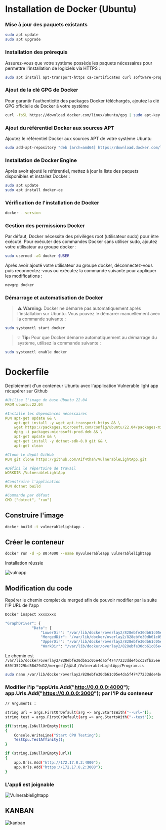 # Installation de Docker (Ubuntu)

### Mise à jour des paquets existants

```bash
sudo apt update
sudo apt upgrade
```
### Installation des prérequis

Assurez-vous que votre système possède les paquets nécessaires pour permettre l'installation de logiciels via HTTPS :

```bash
sudo apt install apt-transport-https ca-certificates curl software-properties-common
```
### Ajout de la clé GPG de Docker

Pour garantir l'authenticité des packages Docker téléchargés, ajoutez la clé GPG officielle de Docker à votre système 

```bash
curl -fsSL https://download.docker.com/linux/ubuntu/gpg | sudo apt-key add -
```

### Ajout du référentiel Docker aux sources APT

Ajoutez le référentiel Docker aux sources APT de votre système Ubuntu

```bash
sudo add-apt-repository "deb [arch=amd64] https://download.docker.com/linux/ubuntu focal stable"
```

### Installation de Docker Engine

Après avoir ajouté le référentiel, mettez à jour la liste des paquets disponibles et installez Docker :

```bash
sudo apt update
sudo apt install docker-ce
```
### Vérification de l'installation de Docker
```bash
docker --version
```


### Gestion des permissions Docker 

Par défaut, Docker nécessite des privilèges root (utilisateur sudo) pour être exécuté. Pour exécuter des commandes Docker sans utiliser sudo, ajoutez votre utilisateur au groupe docker :

```bash
sudo usermod -aG docker $USER
```
Après avoir ajouté votre utilisateur au groupe docker, déconnectez-vous puis reconnectez-vous ou exécutez la commande suivante pour appliquer les modifications :
```bash
newgrp docker
```

### Démarrage et automatisation de Docker

> :warning: **Warning:** Docker ne démarre pas automatiquement après l'installation sur Ubuntu. Vous pouvez le démarrer manuellement avec la commande suivante :

```bash
sudo systemctl start docker
```
> :bulb: **Tip:** Pour que Docker démarre automatiquement au démarrage du système, utilisez la commande suivante :
```bash
sudo systemctl enable docker
```


# Dockerfile
Deploiement d'un conteneur Ubuntu avec l'application Vulnerable light app récupérer sur Github



```yaml
#Utilise l'image de base Ubuntu 22.04
FROM ubuntu:22.04

#Installe les dépendances nécessaires
RUN apt-get update && \
    apt-get install -y wget apt-transport-https && \
    wget https://packages.microsoft.com/config/ubuntu/22.04/packages-microsoft-prod.deb -O packages-microsoft-prod.deb && \
    dpkg -i packages-microsoft-prod.deb && \
    apt-get update && \
    apt-get install -y dotnet-sdk-8.0 git && \
    apt-get clean

#Clone le dépôt GitHub
RUN git clone https://github.com/Aif4thah/VulnerableLightApp.git

#Défini le répertoire de travail
WORKDIR /VulnerableLightApp

#Construire l'application
RUN dotnet build

#Commande par défaut
CMD ["dotnet", "run"]
```


## Construire l'image
```bash
docker build -t vulnerablelightapp .
```

## Créer le conteneur
```bash
docker run -d -p 80:4000 --name myvulnerableapp vulnerablelightapp
```


Installation réussie

![vulnapp](https://github.com/jojlg/DOCKER/assets/135955870/18892e99-6b61-46f9-a464-c1568c7a3992)


## Modification du code
Repérer le chemin complet du merged afin de pouvoir modifier par la suite l'IP URL de l'app

```bash
Docker inspect xxxxxxxx
```

```bash
"GraphDriver": {
            "Data": {
                "LowerDir": "/var/lib/docker/overlay2/828ebfe30db61c05e4da5f47477233dde4bcc38fba5ee630f35229bd58d29d12-init/diff:/var/lib/docker/overlay2/7khpgd630usg0g8iaryhmukbc/diff:/var/lib/docker/overlay2/nx1l93act6u327v5usfiwz3kc/diff:/var/lib/docker/overlay2/r2phk3r9vwtxjln2ayggoqlj7/diff:/var/lib/docker/overlay2/5jpcd9eim4lpbqxzqm29h1r2w/diff:/var/lib/docker/overlay2/1u73uhbshadvbdy3zkhf9dw6v/diff:/var/lib/docker/overlay2/71d067723209e27e9cdafe8e76b352249bdcd12ce77918f416f0b7e688cf3c65/diff",
                "MergedDir": "/var/lib/docker/overlay2/828ebfe30db61c05e4da5f47477233dde4bcc38fba5ee630f35229bd58d29d12/merged",
                "UpperDir": "/var/lib/docker/overlay2/828ebfe30db61c05e4da5f47477233dde4bcc38fba5ee630f35229bd58d29d12/diff",
                "WorkDir": "/var/lib/docker/overlay2/828ebfe30db61c05e4da5f47477233dde4bcc38fba5ee630f35229bd58d29d12/work"
```

Le chemin est `/var/lib/docker/overlay2/828ebfe30db61c05e4da5f47477233dde4bcc38fba5ee630f35229bd58d29d12/merged` 
j'ajout `/VulnerableLightApp/Program.cs`

```bash
sudo nano /var/lib/docker/overlay2/828ebfe30db61c05e4da5f47477233dde4bcc38fba5ee630f35229bd58d29d12/merged/VulnerableLightApp/Program.cs
```
### Modifier l'ip "appUrls.Add("http://0.0.0.0:4000"); app.Urls.Add("https://0.0.0.0:3000"); par l'IP du conteneur

```bash
// Arguments :

string url = args.FirstOrDefault(arg => arg.StartsWith("--url="));
string test = args.FirstOrDefault(arg => arg.StartsWith("--test"));

if(!string.IsNullOrEmpty(test))
{
    Console.WriteLine("Start CPU Testing");
    TestCpu.TestAffinity();
}

if (string.IsNullOrEmpty(url))
{
    app.Urls.Add("http://172.17.0.2:4000");
    app.Urls.Add("https://172.17.0.2:3000");
}
```
### L'appli est joignable 
![Vulnerablelightapp](https://github.com/jojlg/DOCKER/assets/135955870/aa04a237-e19e-4466-ba9e-8cae99c6b5bf)


## KANBAN
![kanban](https://github.com/jojlg/DOCKER/assets/135955870/163c6c13-fe78-492a-9424-a1513301865f)
